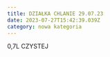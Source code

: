 ```yaml
---
title: DZIAŁKA CHLANIE 29.07.23
date: 2023-07-27T15:42:39.039Z
category: nowa kategoria
---
```

0﻿,7L CZYSTEJ